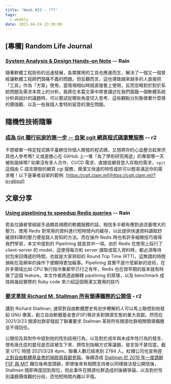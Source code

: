```yaml
---
title: 'Week #23 - ???'
tags:
  - weekly
date: 2021-04-24 23:30:00
---
```


## [專欄] Random Life Journal

### [System Analysis & Design Hands-on Note](https://medium.com/random-life-journal/system-analysis-design-hands-on-note-5d7a93bd106d?source=friends_link&sk=33bfd467082554d00464744ae2a98d04) -- Rain

隨著軟體工程技術的迅速發展，各類實用的工具也應運而生，解決了一個又一個曾經讓軟體工程師們頭痛不義的問題。但反觀而言，這也導致越來越多的人直接把「工具」作為「方案」使用，當情境相似時就直接套上使用，反而忽略對於對於系統問題及需求本質上的分析。我將在本篇文章中將會講述在我們面臨一個軟體系統分析與設計的議題時，可以嘗試從哪些角度切入思考、這些觀點分別象徵著什麼樣的價值觀、以及一些我個人會特別留意的潛在問題。

## 隨機性技術隨筆

### [成為 Git 獨行玩家的第一步 -- 自架 cgit 網頁程式碼瀏覽服務](https://sean0921.github.io/2021/03/27/be-a-git-single-player-cgit-tutorial) -- r2

不想被單一特定程式碼平臺綁住你個人開發的程式碼，又想將你的心血整合起來供其他人參考嗎? 又或是擔心在 GitHub 上一堆「為了學術研究用途」的專案哪一天被和諧掉嗎? 如果沒有多人合作、CI/CD 需求、直接從網頁登入存取的需求，`cgit` 這個由 C 語言開發的網頁 cgi 服務，簡潔又快速的特性或許可以輕易滿足你的需求喔！以下是筆者自架的範例: [https://cgit.clam.ml](https://cgit.clam.ml/?p=about)

## 文章分享

### [Using pipelining to speedup Redis queries](https://redis.io/topics/pipelining?fbclid=IwAR3WMhUmiTw_2UnP9UhL8Va7szqUao0duFfziRjtcrADNKWGMAjcKHSqIWU) -- Rain
若各位讀者曾經經手過頗具規模的軟體服務的話，相信多半都有應對過流量增大的壓力，使用 Redis 對常用的資料進行短時間內的緩存，以此提供快速資料讀取舒緩資料庫的壓力便是路人皆知的方法。而在操作 Redis 時也有許多細微技巧值得我們學習，本文中提到的 Pipelining 就是其中一項。由於 Redis 在使用上採行了 client-server 的 model，這使得每次和 server 讀取或寫入資料時，都必須等待封包來回傳遞的時間，也就是大家熟知的 Round Trip Time (RTT)，這無謂的時間損耗在高頻率的操作下便顯得更加礙事。Pipelining 其實不是什麼嶄新的技術，在許多領域比如 CPU 執行指令集都早已行之有年，Redis 也在很早期的版本就有時做了這個 feature。本文作者將透過解釋 pipelining 的原理，以及 benchmark 成效與幾段實際的 Ruby code 來介紹這個簡潔又實用的技巧


### [要求革除 Richard M. Stallman 所有領導職務的公開信](https://rms-open-letter.github.io) - r2

講到 Richard Stallman, 通常對自由軟體歷史有初步瞭解的人可以馬上聯想到他發起 GNU 專案，創立自由軟體基金會(FSF)等許多對開源生態的重大貢獻。然而在 2021/3/23 開源社群卻發起了聯署要求 Stallman 革除所有開源社群相關領導職務並不得回任。

公開信及其附件中提到他的性別歧視行為，以及對於成年與未成年性行為的發言、懷有唐氏症的嬰兒是否該被生下來、跨性別指稱方式等議題，發言皆不甚恰當。截至 UTC 時間 2021/3/28 4pm，聯署人數已經來到 2784 人。紅帽公司也宣佈[停止對自由軟體基金會的捐款與貢獻參與](https://www.redhat.com/en/blog/red-hat-statement-about-richard-stallmans-return-free-software-foundation-board)。後續造成 [Stallman 於 2019 年一度請辭 FSF 與 MIT](https://www.fsf.org/news/richard-m-stallman-resigns) 職位後再度請辭。即使後來有相關支持者以同樣做法發公開信後，Stallman 隨即再度回到崗位，但此事件在開源社群造成的後續爭論，以及對於性別議題價值觀的分歧，恐怕短時間內難以平復。
